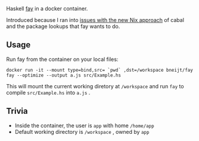 Haskell [fay](https://github.com/faylang/fay/wiki) in a docker container.

Introduced because I ran into [issues with the new Nix approach](https://github.com/faylang/fay/issues/459) of cabal and the package lookups that fay wants to do.

## Usage

Run fay from the container on your local files:

    docker run -it --mount type=bind,src= `pwd` ,dst=/workspace bneijt/fay fay --optimize --output a.js src/Example.hs

This will mount the current working diretory at `/workspace` and run `fay` to compile `src/Example.hs` into `a.js` . 

## Trivia

* Inside the container, the user is `app` with home `/home/app` 
* Default working directory is `/workspace` , owned by `app` 
